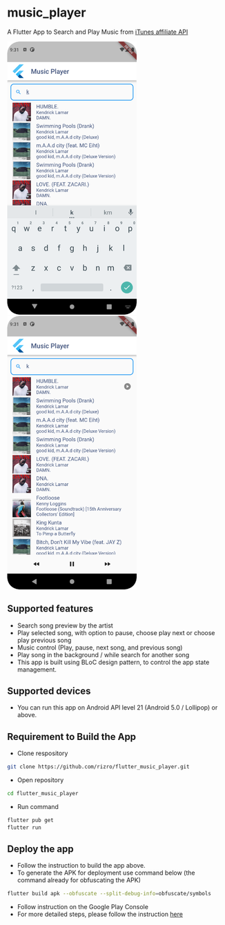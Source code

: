 # music_player

A Flutter App to Search and Play Music from [iTunes affiliate API](https://affiliate.itunes.apple.com/resources/documentation/itunes-store-web-service-search-api)

<img src="Screenshot_20220801_213135.png" width="300"> <img src="Screenshot_20220801_213200.png" width="300">

## Supported features
- Search song preview by the artist
- Play selected song, with option to pause, choose play next or choose play previous song
- Music control (Play, pause, next song, and previous song)
- Play song in the background / while search for another song
- This app is built using BLoC design pattern, to control the app state management.

## Supported devices
- You can run this app on Android API level 21 (Android 5.0 / Lollipop) or above.

## Requirement to Build the App
- Clone respository
```bash
git clone https://github.com/rizro/flutter_music_player.git
```
- Open repository
```bash
cd flutter_music_player
```
- Run command
```bash
flutter pub get
flutter run
```

## Deploy the app
- Follow the instruction to build the app above.
- To generate the APK for deployment use command below (the command already for obfuscating the APK)
```bash
flutter build apk --obfuscate --split-debug-info=obfuscate/symbols
```
- Follow instruction on the Google Play Console
- For more detailed steps, please follow the instruction [here](https://docs.flutter.dev/deployment/android)
